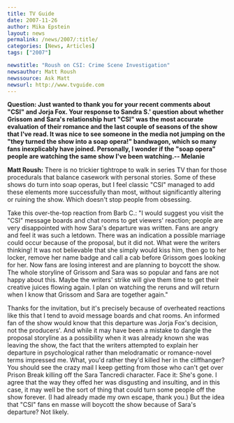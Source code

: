 ```yaml
---
title: TV Guide 
date: 2007-11-26
author: Mika Epstein
layout: news
permalink: /news/2007/:title/
categories: [News, Articles]
tags: ["2007"]

newstitle: "Roush on CSI: Crime Scene Investigation"
newsauthor: Matt Roush
newssource: Ask Matt
newsurl: http://www.tvguide.com
---
```


**Question: Just wanted to thank you for your recent comments about "CSI" and Jorja Fox. Your response to Sandra S.' question about whether Grissom and Sara's relationship hurt "CSI" was the most accurate evaluation of their romance and the last couple of seasons of the show that I've read. It was nice to see someone in the media not jumping on the "they turned the show into a soap opera!" bandwagon, which so many fans inexplicably have joined. Personally, I wonder if the "soap opera" people are watching the same show I've been watching.-- Melanie**

**Matt Roush:** There is no trickier tightrope to walk in series TV than for those procedurals that balance casework with personal stories. Some of these shows do turn into soap operas, but I feel classic "CSI" managed to add these elements more successfully than most, without significantly altering or ruining the show. Which doesn't stop people from obsessing.

Take this over-the-top reaction from Barb C.: "I would suggest you visit the "CSI" message boards and chat rooms to get viewers' reaction; people are very disappointed with how Sara's departure was written. Fans are angry and feel it was such a letdown. There was an indication a possible marriage could occur because of the proposal, but it did not. What were the writers thinking! It was not believable that she simply would kiss him, then go to her locker, remove her name badge and call a cab before Grissom goes looking for her. Now fans are losing interest and are planning to boycott the show. The whole storyline of Grissom and Sara was so popular and fans are not happy about this. Maybe the writers' strike will give them time to get their creative juices flowing again. I plan on watching the reruns and will return when I know that Grissom and Sara are together again."

Thanks for the invitation, but it's precisely because of overheated reactions like this that I tend to avoid message boards and chat rooms. An informed fan of the show would know that this departure was Jorja Fox's decision, not the producers'. And while it may have been a mistake to dangle the proposal storyline as a possibility when it was already known she was leaving the show, the fact that the writers attempted to explain her departure in psychological rather than melodramatic or romance-novel terms impressed me. What, you'd rather they'd killed her in the cliffhanger? You should see the crazy mail I keep getting from those who can't get over Prison Break killing off the Sara Tancredi character. Face it: She's gone. I agree that the way they offed her was disgusting and insulting, and in this case, it may well be the sort of thing that could turn some people off the show forever. (I had already made my own escape, thank you.) But the idea that "CSI" fans en masse will boycott the show because of Sara's departure? Not likely.  
